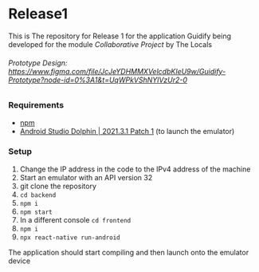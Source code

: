 # Release1

This is The repository for Release 1 for the application Guidify being developed for the module *Collaborative Project* by The Locals

###### Prototype Design: https://www.figma.com/file/JcJeYDHMMXVelcdbKIeU9w/Guidify-Prototype?node-id=0%3A1&t=UqWPkVShNYlVzUr2-0

### Requirements
- [npm](https://nodejs.org/en/download/)
- [Android Studio Dolphin | 2021.3.1 Patch 1](https://developer.android.com/studio/archive) (to launch the emulator)


### Setup
1. Change the IP address in the code to the IPv4 address of the machine
2. Start an emulator with an API version 32
3. git clone the repository
4. `cd backend`
5. `npm i`
6. `npm start`
7. In a different console `cd frontend`
8. `npm i`
9. `npx react-native run-android`


The application should start compiling and then launch onto the emulator device
